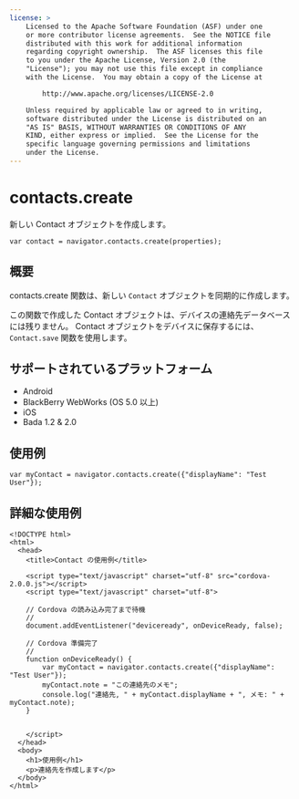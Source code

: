```yaml
---
license: >
    Licensed to the Apache Software Foundation (ASF) under one
    or more contributor license agreements.  See the NOTICE file
    distributed with this work for additional information
    regarding copyright ownership.  The ASF licenses this file
    to you under the Apache License, Version 2.0 (the
    "License"); you may not use this file except in compliance
    with the License.  You may obtain a copy of the License at

        http://www.apache.org/licenses/LICENSE-2.0

    Unless required by applicable law or agreed to in writing,
    software distributed under the License is distributed on an
    "AS IS" BASIS, WITHOUT WARRANTIES OR CONDITIONS OF ANY
    KIND, either express or implied.  See the License for the
    specific language governing permissions and limitations
    under the License.
---
```


contacts.create
===============

新しい Contact オブジェクトを作成します。

    var contact = navigator.contacts.create(properties);

概要
-----------

contacts.create 関数は、新しい `Contact` オブジェクトを同期的に作成します。

この関数で作成した Contact オブジェクトは、デバイスの連絡先データベースには残りません。 Contact オブジェクトをデバイスに保存するには、 `Contact.save` 関数を使用します。

サポートされているプラットフォーム
-------------------

- Android
- BlackBerry WebWorks (OS 5.0 以上)
- iOS
- Bada 1.2 & 2.0

使用例
-------------

    var myContact = navigator.contacts.create({"displayName": "Test User"});

詳細な使用例
------------

    <!DOCTYPE html>
    <html>
      <head>
        <title>Contact の使用例</title>

        <script type="text/javascript" charset="utf-8" src="cordova-2.0.0.js"></script>
        <script type="text/javascript" charset="utf-8">

        // Cordova の読み込み完了まで待機
        //
        document.addEventListener("deviceready", onDeviceReady, false);

        // Cordova 準備完了
        //
        function onDeviceReady() {
            var myContact = navigator.contacts.create({"displayName": "Test User"});
            myContact.note = "この連絡先のメモ";
            console.log("連絡先, " + myContact.displayName + ", メモ: " + myContact.note);
        }


        </script>
      </head>
      <body>
        <h1>使用例</h1>
        <p>連絡先を作成します</p>
      </body>
    </html>
